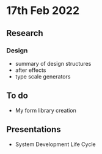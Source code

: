 # 17th Feb 2022

## Research

### Design 
- summary of design structures
- after effects
- type scale generators

## To do
 - My form library creation



## Presentations
 - System Development Life Cycle